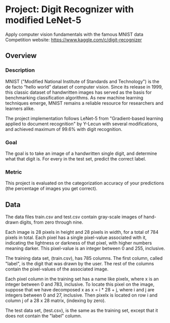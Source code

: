 # Project: Digit Recognizer with modified LeNet-5
Apply computer vision fundamentals with the famous MNIST data
Competition website: https://www.kaggle.com/c/digit-recognizer

## Overview
### Description
MNIST ("Modified National Institute of Standards and Technology") is the de facto “hello world” dataset of computer vision. Since its release in 1999, this classic dataset of handwritten images has served as the basis for benchmarking classification algorithms. As new machine learning techniques emerge, MNIST remains a reliable resource for researchers and learners alike.

The project implementation follows LeNet-5 from "Gradient-based learning applied to document recognition" by Y-Lecun with several modifications, and achieved maximum of 99.6% with digit recognition.

### Goal
The goal is to take an image of a handwritten single digit, and determine what that digit is.
For every in the test set, predict the correct label.

### Metric
This project is evaluated on the categorization accuracy of your predictions (the percentage of images you get correct).

## Data
The data files train.csv and test.csv contain gray-scale images of hand-drawn digits, from zero through nine.

Each image is 28 pixels in height and 28 pixels in width, for a total of 784 pixels in total. Each pixel has a single pixel-value associated with it, indicating the lightness or darkness of that pixel, with higher numbers meaning darker. This pixel-value is an integer between 0 and 255, inclusive.

The training data set, (train.csv), has 785 columns. The first column, called "label", is the digit that was drawn by the user. The rest of the columns contain the pixel-values of the associated image.

Each pixel column in the training set has a name like pixelx, where x is an integer between 0 and 783, inclusive. To locate this pixel on the image, suppose that we have decomposed x as x = i * 28 + j, where i and j are integers between 0 and 27, inclusive. Then pixelx is located on row i and column j of a 28 x 28 matrix, (indexing by zero).

The test data set, (test.csv), is the same as the training set, except that it does not contain the "label" column.
